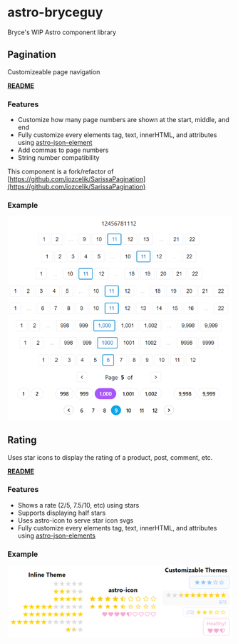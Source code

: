 # astro-bryceguy

Bryce's WIP Astro component library

## Pagination

Customizeable page navigation

[__README__](https://github.com/BryceRussell/astro-bryceguy/tree/master/packages/pagination#readme)

### Features

- Customize how many page numbers are shown at the start, middle, and end
- Fully customize every elements tag, text, innerHTML, and attributes using [astro-json-element](https://github.com/BryceRussell/astro-json-element)
- Add commas to page numbers
- String number compatibility

This component is a fork/refactor of [https://github.com/iozcelik/SarissaPagination](https://github.com/iozcelik/SarissaPagination)

### Example

![Pagination](https://raw.githubusercontent.com/BryceRussell/astro-bryceguy/master/packages/pagination/examples/pagination.PNG)

## Rating

Uses star icons to display the rating of a product, post, comment, etc.

[__README__](https://github.com/BryceRussell/astro-bryceguy/tree/master/packages/rating#readme)

### Features

- Shows a rate (2/5, 7.5/10, etc) using stars
- Supports displaying half stars
- Uses astro-icon to serve star icon svgs
- Fully customize every elements tag, text, innerHTML, and attributes using [astro-json-elements](https://github.com/BryceRussell/astro-json-element)

### Example

![Rating](https://raw.githubusercontent.com/BryceRussell/astro-bryceguy/master/packages/rating/examples/examples.PNG)


